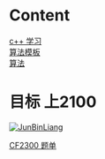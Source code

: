 # Content
[c++ 学习 ](https://github.com/JunBinLiang/cpp-algorithm/tree/main/cpp)  <br/>
[算法模板 ](https://github.com/JunBinLiang/cpp-algorithm/tree/main/template)  <br/>
[算法 ](https://github.com/JunBinLiang/cpp-algorithm/tree/main/algorithm)  <br/>

# 目标 上2100
[![JunBinLiang](https://img.shields.io/badge/JunBinLiang-Expert%201817-blue?style=for-the-badge)](https://codeforces.com/profile/JunBinLiang) <br/>

[CF2300 题单](https://codeforces.com/problemset?tags=2300-2300) <br/>



